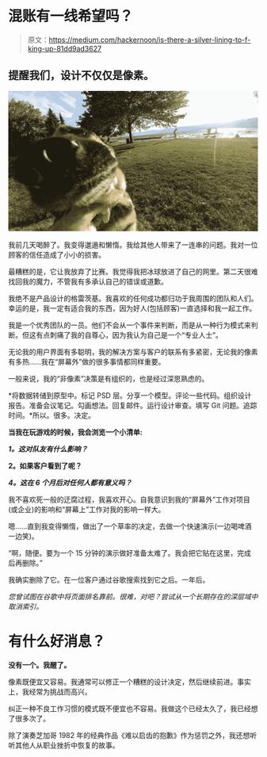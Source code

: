 # 混账有一线希望吗？

> 原文：<https://medium.com/hackernoon/is-there-a-silver-lining-to-f-king-up-81dd9ad3627>

## 提醒我们，设计不仅仅是像素。

![](img/0e9da815808b1d7b097c8a66b864a8c4.png)

我前几天喝醉了。我变得邋遢和懒惰。我给其他人带来了一连串的问题。我对一位顾客的信任造成了小小的损害。

最糟糕的是，它让我放弃了比赛。我觉得我把冰球放进了自己的网里。第二天很难找回我的魔力，不管我有多承认自己的错误或道歉。

我绝不是产品设计的格雷茨基。我喜欢的任何成功都归功于我周围的团队和人们。幸运的是，我一定有适合我的东西，因为好人(包括顾客)一直选择和我一起工作。

我是一个优秀团队的一员。他们不会从一个事件来判断，而是从一种行为模式来判断。但这有点刺痛了我的自尊心，因为我认为自己是一个“专业人士”。

无论我的用户界面有多聪明，我的解决方案与客户的联系有多紧密，无论我的像素有多热……我在“屏幕外”做的很多事情都同样重要。

一般来说，我的“非像素”决策是有组织的，也是经过深思熟虑的。

*将数据转储到原型中。标记 PSD 层。分享一个模型。评论一些代码。组织设计报告。准备会议笔记。勾画想法。回复邮件。运行设计审查。填写 Git 问题。追踪时间。*所以。很多。决定。

**当我在玩游戏的时候，我会浏览一个小清单:**

***1。这对队友有什么影响？***

**2。如果客户看到了呢？**

***4。这在 6 个月后对任何人都有意义吗？***

我不喜欢死一般的迂腐过程，我喜欢开心。自我意识到我的“屏幕外”工作对项目(或企业)的影响和“屏幕上”工作对我的影响一样大。

嗯……直到我变得懒惰，做出了一个草率的决定，去做一个快速演示(一边喝啤酒一边笑)。

“啊，随便。要为一个 15 分钟的演示做好准备太难了。我会把它贴在这里，完成后再删除。”

我确实删除了它。在一位客户通过谷歌搜索找到它之后。一年后。

*您曾试图在谷歌中将页面排名靠前。很难，对吧？尝试从一个长期存在的深层域中取消索引。*

# **有什么好消息？**

**没有一个。我醒了。**

像素既便宜又容易。我通常可以修正一个糟糕的设计决定，然后继续前进。事实上，我经常为挑战而高兴。

纠正一种不良工作习惯的模式既不便宜也不容易。我做这个已经太久了，我已经想了很多次了。

除了演奏芝加哥 1982 年的经典作品《难以启齿的抱歉》作为惩罚之外，我还想听听其他人从职业挫折中恢复的故事。